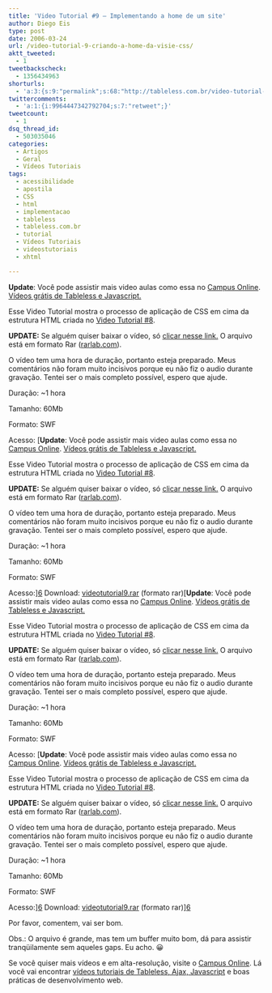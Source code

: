 ```yaml
---
title: 'Video Tutorial #9 – Implementando a home de um site'
author: Diego Eis
type: post
date: 2006-03-24
url: /video-tutorial-9-criando-a-home-da-visie-css/
aktt_tweeted:
  - 1
tweetbackscheck:
  - 1356434963
shorturls:
  - 'a:3:{s:9:"permalink";s:68:"http://tableless.com.br/video-tutorial-9-criando-a-home-da-visie-css";s:7:"tinyurl";s:26:"http://tinyurl.com/3p72e7j";s:4:"isgd";s:19:"http://is.gd/nZWdvY";}'
twittercomments:
  - 'a:1:{i:9964447342792704;s:7:"retweet";}'
tweetcount:
  - 1
dsq_thread_id:
  - 503035046
categories:
  - Artigos
  - Geral
  - Vídeos Tutoriais
tags:
  - acessibilidade
  - apostila
  - CSS
  - html
  - implementacao
  - tableless
  - tableless.com.br
  - tutorial
  - Vídeos Tutoriais
  - videostutoriais
  - xhtml

---
```

**Update**: Você pode assistir mais video aulas como essa no [Campus Online][1]. [Vídeos grátis de Tableless e Javascript.][2]

Esse Video Tutorial mostra o processo de aplicação de CSS em cima da estrutura HTML criada no [Video Tutorial #8][3].

**UPDATE:** Se alguém quiser baixar o vídeo, só [clicar nesse link.][4] O arquivo está em formato Rar ([rarlab.com][5]).

O vídeo tem uma hora de duração, portanto esteja preparado. Meus comentários não foram muito incisivos porque eu não fiz o audio durante gravação. Tentei ser o mais completo possível, espero que ajude.

Duração: ~1 hora
  
Tamanho: 60Mb
  
Formato: SWF
  
Acesso: [**Update**: Você pode assistir mais video aulas como essa no [Campus Online][1]. [Vídeos grátis de Tableless e Javascript.][2]

Esse Video Tutorial mostra o processo de aplicação de CSS em cima da estrutura HTML criada no [Video Tutorial #8][3].

**UPDATE:** Se alguém quiser baixar o vídeo, só [clicar nesse link.][4] O arquivo está em formato Rar ([rarlab.com][5]).

O vídeo tem uma hora de duração, portanto esteja preparado. Meus comentários não foram muito incisivos porque eu não fiz o audio durante gravação. Tentei ser o mais completo possível, espero que ajude.

Duração: ~1 hora
  
Tamanho: 60Mb
  
Formato: SWF
  
Acesso:][6] Download: [][6][videotutorial9.rar][4] (formato rar)[**Update**: Você pode assistir mais video aulas como essa no [Campus Online][1]. [Vídeos grátis de Tableless e Javascript.][2]

Esse Video Tutorial mostra o processo de aplicação de CSS em cima da estrutura HTML criada no [Video Tutorial #8][3].

**UPDATE:** Se alguém quiser baixar o vídeo, só [clicar nesse link.][4] O arquivo está em formato Rar ([rarlab.com][5]).

O vídeo tem uma hora de duração, portanto esteja preparado. Meus comentários não foram muito incisivos porque eu não fiz o audio durante gravação. Tentei ser o mais completo possível, espero que ajude.

Duração: ~1 hora
  
Tamanho: 60Mb
  
Formato: SWF
  
Acesso: [**Update**: Você pode assistir mais video aulas como essa no [Campus Online][1]. [Vídeos grátis de Tableless e Javascript.][2]

Esse Video Tutorial mostra o processo de aplicação de CSS em cima da estrutura HTML criada no [Video Tutorial #8][3].

**UPDATE:** Se alguém quiser baixar o vídeo, só [clicar nesse link.][4] O arquivo está em formato Rar ([rarlab.com][5]).

O vídeo tem uma hora de duração, portanto esteja preparado. Meus comentários não foram muito incisivos porque eu não fiz o audio durante gravação. Tentei ser o mais completo possível, espero que ajude.

Duração: ~1 hora
  
Tamanho: 60Mb
  
Formato: SWF
  
Acesso:][6] Download: [][6][videotutorial9.rar][4] (formato rar)][6] 

Por favor, comentem, vai ser bom.
  
Obs.: O arquivo é grande, mas tem um buffer muito bom, dá para assistir tranqüilamente sem aqueles gaps. Eu acho. 😀

Se você quiser mais vídeos e em alta-resolução, visite o [Campus Online][7]. Lá você vai encontrar [vídeos tutoriais de Tableless, Ajax, Javascript][8] e boas práticas de desenvolvimento web.

 [1]: http://visie.com.br/campus "Vídeos aulas de Tableless da Visie"
 [2]: http://visie.com.br/campus
 [3]: http://tableless.com.br/video-tutorial-8-criando-a-home-da-visie-estrutura-xhtml
 [4]: http://tableless.com.br/videotutorial/videotutorial9/videotutorial9.rar
 [5]: http://www.rarlab.com/
 [6]: http://tableless.com.br/videotutorial/videotutorial9/
 [7]: http://campus.visie.com.br/ "Vídeo aulas sobre Tableless e Ajax."
 [8]: http://campus.visie.com.br/ "Vídeos sobre Tableless e Ajax"